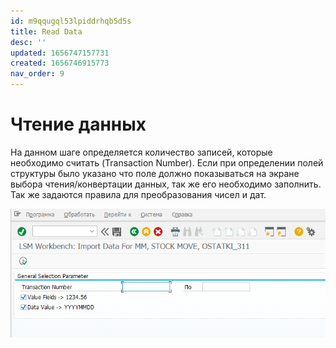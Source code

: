 ```yaml
---
id: m9qqugql53lpiddrhqb5d5s
title: Read Data
desc: ''
updated: 1656747157731
created: 1656746915773
nav_order: 9
---
```


# Чтение данных

На данном шаге определяется количество записей, которые необходимо считать (Transaction Number).  Если при определении полей структуры было указано что поле должно показываться на экране выбора чтения/конвертации данных, так же его необходимо заполнить. Так же задаются правила для преобразования чисел и дат.

![Чтение данных](assets/images/2022-07-02-12-30-12.png)